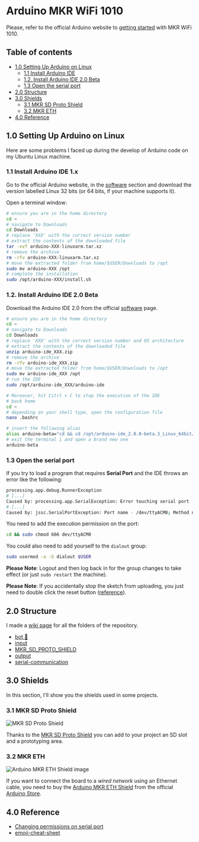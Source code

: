 # Arduino MKR WiFi 1010

Please, refer to the official Arduino website to [getting started](https://www.arduino.cc/en/Guide/MKRWiFi1010) with MKR WiFi 1010.

## Table of contents

- [1.0 Setting Up Arduino on Linux](#10-setting-up-arduino-on-linux)
  - [1.1 Install Arduino IDE](#11-install-arduino-ide)
  - [1.2. Install Arduino IDE 2.0 Beta](#12-install-arduino-ide-20-beta)
  - [1.3 Open the serial port](#13-open-the-serial-port)
- [2.0 Structure](#20-structure)
- [3.0 Shields](#30-shields)
  - [3.1 MKR SD Proto Shield](#31-mkr-sd-proto-shield)
  - [3.2 MKR ETH](#32-mkr-eth)
- [4.0 Reference](#40-reference)

## 1.0 Setting Up Arduino on Linux

Here are some problems I faced up during the develop of Arduino code on my Ubuntu Linux machine.

### 1.1 Install Arduino IDE 1.x
Go to the official Arduino website, in the [software](https://www.arduino.cc/en/software) section and download the version labelled Linux 32 bits (or 64 bits, if your machine supports it).

Open a terminal window:
```bash
# ensure you are in the home directory
cd ~
# navigate to Downloads
cd Downloads
# replace 'XXX' with the correct version number
# extract the contents of the downloaded file
tar -xvf arduino-XXX-linuxarm.tar.xz
# remove the archive
rm -rfv arduino-XXX-linuxarm.tar.xz
# move the extracted folder from home/$USER/Downloads to /opt
sudo mv arduino-XXX /opt
# complete the installation
sudo /opt/arduino-XXX/install.sh
```

### 1.2. Install Arduino IDE 2.0 Beta

Download the Arduino IDE 2.0 from the official [software](https://www.arduino.cc/en/software#experimental-software) page.

```bash
# ensure you are in the home directory
cd ~
# navigate to Downloads
cd Downloads
# replace 'XXX' with the correct version number and OS architecture
# extract the contents of the downloaded file
unzip arduino-ide_XXX.zip
# remove the archive
rm -rfv arduino-ide_XXX.zip
# move the extracted folder from home/$USER/Downloads to /opt
sudo mv arduino-ide_XXX /opt
# run the IDE
sudo /opt/arduino-ide_XXX/arduino-ide

# Moreover, hit Citrl + C to stop the execution of the IDE
# back home
cd ~
# depending on your shell type, open the configuration file
nano .bashrc

# insert the following alias
alias arduino-beta="cd && cd /opt/arduino-ide_2.0.0-beta.3_Linux_64bit/ && ./arduino-ide"
# exit the terminal ì and open a brand new one
arduino-beta
```



### 1.3 Open the serial port

If you try to load a program that requires **Serial Port** and the IDE throws an error like the following:

```bash
processing.app.debug.RunnerException
# [...]
Caused by: processing.app.SerialException: Error touching serial port '/dev/ttyACM0'.
# [...]
Caused by: jssc.SerialPortException: Port name - /dev/ttyACM0; Method name - openPort(); Exception type - Permission denied.
```

You need to add the execution permission on the port:
```bash
cd && sudo chmod 666 dev/ttyACM0
```

You could also need to add yourself to the `dialout` group:
```bash
sudo usermod -a -G dialout $USER
```

**Please Note**: Logout and then log back in for the group changes to take effect (or just `sudo restart` the machine).

**Please Note**: If you accidentally stop the sketch from uploading, you just need to double click the reset button ([reference](https://forum.arduino.cc/index.php?topic=637912.0)).

## 2.0 Structure

I made a [wiki page](https://github.com/PitPietro/arduino-mkr-wifi-1010/wiki) for all the folders of the repository.

- [bot :robot:](https://github.com/PitPietro/arduino-mkr-wifi-1010/wiki/Bot-folder)
- [input](https://github.com/PitPietro/arduino-mkr-wifi-1010/wiki/input-folder)
- [MKR_SD_PROTO_SHIELD](https://github.com/PitPietro/arduino-mkr-wifi-1010/wiki/MKR_SD_PROTO_SHIELD-folder)
- [output](https://github.com/PitPietro/arduino-mkr-wifi-1010/wiki/output-folder)
- [serial-communication](https://github.com/PitPietro/arduino-mkr-wifi-1010/wiki/serial-communication-folder)



## 3.0 Shields

In this section, I'll show you the shields used in some projects.

### 3.1 MKR SD Proto Shield

![MKR SD Proto Shield](https://store-cdn.arduino.cc/uni/catalog/product/cache/1/image/500x375/f8876a31b63532bbba4e781c30024a0a/t/s/tsx00004_iso.jpg)

Thanks to the [MKR SD Proto Shield](https://store.arduino.cc/mkr-sd-proto-shield) you can add to your project an SD slot and a prototyping area.


### 3.2 MKR ETH

![Arduino MKR ETH Shield image](https://store-cdn.arduino.cc/uni/catalog/product/cache/1/image/500x375/f8876a31b63532bbba4e781c30024a0a/a/s/asx00006_iso_1_1.jpg)

If you want to connect the board to a *wired network* using an Ethernet cable, you need to buy the [Arduino MKR ETH Shield](https://store.arduino.cc/arduino-mkr-eth-shield) from the official [Arduino Store](https://store.arduino.cc/).

## 4.0 Reference
- [Changing permissions on serial port](https://askubuntu.com/questions/58119/changing-permissions-on-serial-port)
- [emoji-cheat-sheet](https://github.com/ikatyang/emoji-cheat-sheet/blob/master/README.md)
